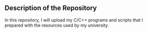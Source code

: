 ## Description of the Repository

In this repository, I will upload my C/C++ programs and scripts that I prepared with the resources used by my university.
